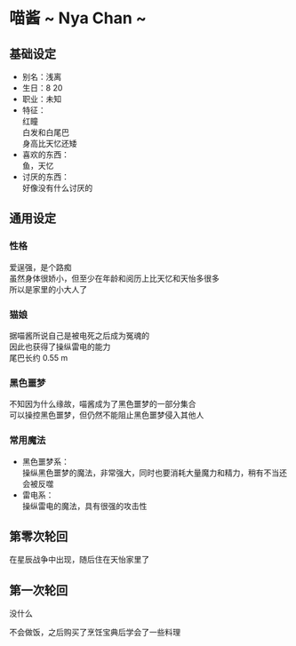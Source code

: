 # 喵酱 ~ Nya Chan ~

## 基础设定

* 别名：浅离
* 生日：8 20
* 职业：未知
* 特征：  
  红瞳  
  白发和白尾巴  
  身高比天忆还矮  
* 喜欢的东西：  
  鱼，天忆  
* 讨厌的东西：  
  好像没有什么讨厌的  

## 通用设定

### 性格

爱逞强，是个路痴  
虽然身体很娇小，但至少在年龄和阅历上比天忆和天怡多很多  
所以是家里的小大人了  

### 猫娘

据喵酱所说自己是被电死之后成为冤魂的  
因此也获得了操纵雷电的能力  
尾巴长约 0.55 m

### 黑色噩梦

不知因为什么缘故，喵酱成为了黑色噩梦的一部分集合  
可以操控黑色噩梦，但仍然不能阻止黑色噩梦侵入其他人  

### 常用魔法

* 黑色噩梦系：  
  操纵黑色噩梦的魔法，非常强大，同时也要消耗大量魔力和精力，稍有不当还会被反噬  
* 雷电系：  
  操纵雷电的魔法，具有很强的攻击性

## 第零次轮回

在星辰战争中出现，随后住在天怡家里了  

## 第一次轮回

没什么  

不会做饭，之后购买了烹饪宝典后学会了一些料理
